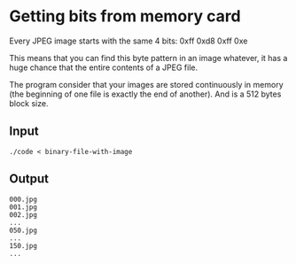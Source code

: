 # Getting bits from memory card

Every JPEG image starts with the same 4 bits:
0xff 0xd8 0xff 0xe

This means that you can find this byte pattern in an image
whatever, it has a huge chance that the entire contents of a JPEG file.

The program consider that your images are stored continuously in memory (the beginning of one file is exactly the end of another).
And is a 512 bytes block size.

## Input
```
./code < binary-file-with-image
```

## Output

```
000.jpg
001.jpg
002.jpg
...
050.jpg
...
150.jpg
...
```
